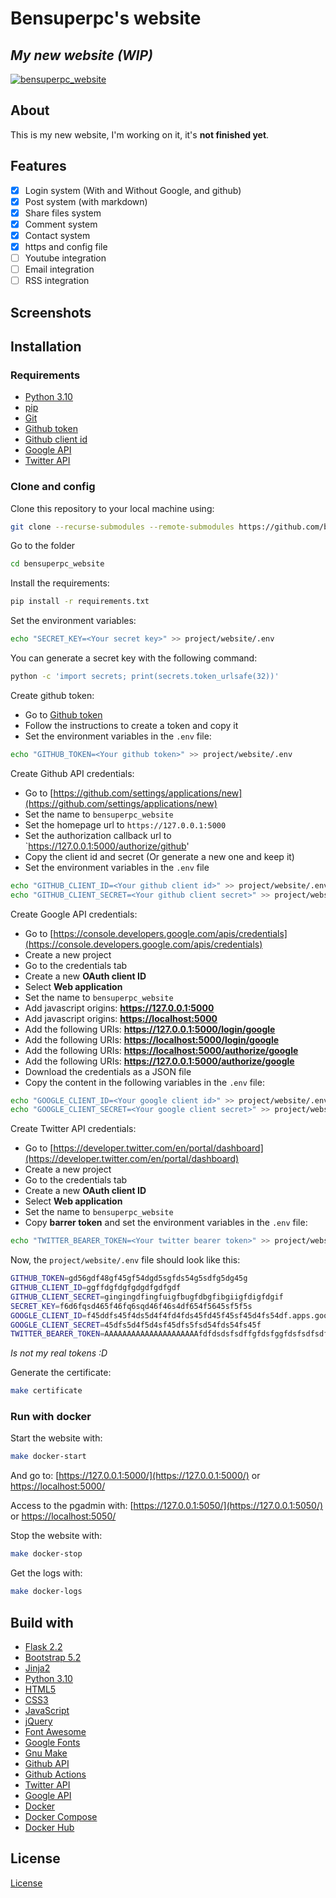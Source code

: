 # Bensuperpc's website

## _My new website (WIP)_

[![bensuperpc_website](https://github.com/bensuperpc/bensuperpc_website/actions/workflows/base.yml/badge.svg)](https://github.com/bensuperpc/bensuperpc_website/actions/workflows/base.yml)

## About

This is my new website, I'm working on it, it's **not finished yet**.

## Features

- [x] Login system (With and Without Google, and github)
- [x] Post system (with markdown)
- [x] Share files system
- [x] Comment system
- [x] Contact system
- [x] https and config file
- [ ] Youtube integration
- [ ] Email integration
- [ ] RSS integration

## Screenshots

## Installation

### Requirements

- [Python 3.10](https://www.python.org/)
- [pip](https://pypi.org/project/pip/)
- [Git](https://git-scm.com/)
- [Github token](https://docs.github.com/en/github/authenticating-to-github/keeping-your-account-and-data-secure/creating-a-personal-access-token)
- [Github client id](https://github.com/settings/applications/new)
- [Google API](https://console.developers.google.com/apis/credentials)
- [Twitter API](https://developer.twitter.com/en/portal/dashboard)

### Clone and config

Clone this repository to your local machine using:

```sh
git clone --recurse-submodules --remote-submodules https://github.com/bensuperpc/bensuperpc_website.git
```

Go to the folder

```sh
cd bensuperpc_website
```

Install the requirements:

```sh
pip install -r requirements.txt
```

Set the environment variables:

```sh
echo "SECRET_KEY=<Your secret key>" >> project/website/.env
```

You can generate a secret key with the following command:

```sh
python -c 'import secrets; print(secrets.token_urlsafe(32))'
```

Create github token:

- Go to [Github token](https://docs.github.com/en/github/authenticating-to-github/keeping-your-account-and-data-secure/creating-a-personal-access-token)
- Follow the instructions to create a token and copy it
- Set the environment variables in the `.env` file:

```sh
echo "GITHUB_TOKEN=<Your github token>" >> project/website/.env
```

Create Github API credentials:

- Go to [https://github.com/settings/applications/new](https://github.com/settings/applications/new)
- Set the name to `bensuperpc_website`
- Set the homepage url to `https://127.0.0.1:5000`
- Set the authorization callback url to `<https://127.0.0.1:5000/authorize/github>'
- Copy the client id and secret (Or generate a new one and keep it)
- Set the environment variables in the `.env` file

```sh
echo "GITHUB_CLIENT_ID=<Your github client id>" >> project/website/.env
echo "GITHUB_CLIENT_SECRET=<Your github client secret>" >> project/website/.env
```

Create Google API credentials:

- Go to [https://console.developers.google.com/apis/credentials](https://console.developers.google.com/apis/credentials)
- Create a new project
- Go to the credentials tab
- Create a new **OAuth client ID**
- Select **Web application**
- Set the name to `bensuperpc_website`
- Add javascript origins: **<https://127.0.0.1:5000>**
- Add javascript origins: **<https://localhost:5000>**
- Add the following URIs: **<https://127.0.0.1:5000/login/google>**
- Add the following URIs: **<https://localhost:5000/login/google>**
- Add the following URIs: **<https://localhost:5000/authorize/google>**
- Add the following URIs: **<https://127.0.0.1:5000/authorize/google>**
- Download the credentials as a JSON file
- Copy the content in the following variables in the `.env` file:

```sh
echo "GOOGLE_CLIENT_ID=<Your google client id>" >> project/website/.env
echo "GOOGLE_CLIENT_SECRET=<Your google client secret>" >> project/website/.env
```

Create Twitter API credentials:

- Go to [https://developer.twitter.com/en/portal/dashboard](https://developer.twitter.com/en/portal/dashboard)
- Create a new project
- Go to the credentials tab
- Create a new **OAuth client ID**
- Select **Web application**
- Set the name to `bensuperpc_website`
- Copy **barrer token** and set the environment variables in the `.env` file:

```sh
echo "TWITTER_BEARER_TOKEN=<Your twitter bearer token>" >> project/website/.env
```

Now, the `project/website/.env` file should look like this:

```sh
GITHUB_TOKEN=gd56gdf48gf45gf54dgd5sgfds54g5sdfg5dg45g
GITHUB_CLIENT_ID=ggffdgfdgfgdgdfgdfgdf
GITHUB_CLIENT_SECRET=gingingdfingfuigfbugfdbgfibgiigfdigfdgif
SECRET_KEY=f6d6fqsd465f46fq6sqd46f46s4df654f5645sf5f5s
GOOGLE_CLIENT_ID=f45ddfs45f4ds5d4f4fd4fds45fd45f45sf45d4fs54df.apps.googleusercontent.com
GOOGLE_CLIENT_SECRET=45dfs5d4f5d4sf45dfs5fsd54fds54fs45f
TWITTER_BEARER_TOKEN=AAAAAAAAAAAAAAAAAAAAAfdfdsdsfsdffgfdsfggfdsfsdfsdfsdfsdf
```

_Is not my real tokens :D_

Generate the certificate:

```sh
make certificate
```

### Run with docker

Start the website with:

```sh
make docker-start
```

And go to: [https://127.0.0.1:5000/](https://127.0.0.1:5000/) or [https://localhost:5000/](https://localhost:5000/)


Access to the pgadmin with: [https://127.0.0.1:5050/](https://127.0.0.1:5050/) or [https://localhost:5050/](https://localhost:5050/)

Stop the website with:

```sh
make docker-stop
```

Get the logs with:

```sh
make docker-logs
```

## Build with

- [Flask 2.2](https://flask.palletsprojects.com/en/2.2.x/)
- [Bootstrap 5.2](https://getbootstrap.com/)
- [Jinja2](https://jinja.palletsprojects.com/en/3.0.x/)
- [Python 3.10](https://www.python.org/)
- [HTML5](https://html.spec.whatwg.org/multipage/)
- [CSS3](https://www.w3.org/Style/CSS/Overview.en.html)
- [JavaScript](https://www.javascript.com/)
- [jQuery](https://jquery.com/)
- [Font Awesome](https://fontawesome.com/)
- [Google Fonts](https://fonts.google.com/)
- [Gnu Make](https://www.gnu.org/software/make/)
- [Github API](https://docs.github.com/en/rest)
- [Github Actions](https://docs.github.com/en/actions)
- [Twitter API](https://developer.twitter.com/en/docs/twitter-api)
- [Google API](https://developers.google.com/identity/sign-in/web/sign-in)
- [Docker](https://www.docker.com/)
- [Docker Compose](https://docs.docker.com/compose/)
- [Docker Hub](https://hub.docker.com/)

## License

[License](LICENSE)
